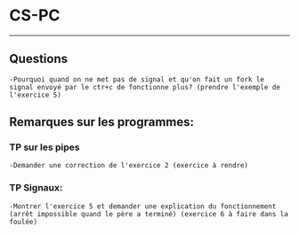 # CS-PC
***
## Questions
	-Pourquoi quand on ne met pas de signal et qu'on fait un fork le signal envoyé par le ctr+c de fonctionne plus? (prendre l'exemple de l'exercice 5)

## Remarques sur les programmes:

### TP sur les pipes
	-Demander une correction de l'exercice 2 (exercice à rendre)

### TP Signaux:
	-Montrer l'exercice 5 et demander une explication du fonctionnement (arrêt impossible quand le père a terminé) (exercice 6 à faire dans la foulée)

